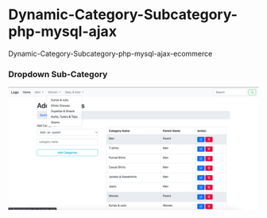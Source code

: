 # Dynamic-Category-Subcategory-php-mysql-ajax
Dynamic-Category-Subcategory-php-mysql-ajax-ecommerce

### Dropdown Sub-Category
![](dynamic-category-subcategory-php-mysql-ajax/01.dropdown_sub-category.png)
